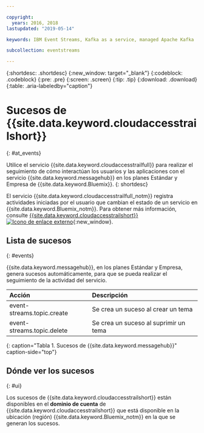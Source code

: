 ```yaml
---

copyright:
  years: 2016, 2018
lastupdated: "2019-05-14"

keywords: IBM Event Streams, Kafka as a service, managed Apache Kafka

subcollection: eventstreams

---
```


{:shortdesc: .shortdesc}
{:new_window: target="_blank"}
{:codeblock: .codeblock}
{:pre: .pre}
{:screen: .screen}
{:tip: .tip}
{:download: .download}
{:table: .aria-labeledby="caption"}

<!-- Name your file `at-events.md` and include it in the Reference nav group in your toc file. -->

# Sucesos de {{site.data.keyword.cloudaccesstrailshort}} 
{: #at_events}

Utilice el servicio {{site.data.keyword.cloudaccesstrailfull}} para realizar el seguimiento de cómo interactúan los usuarios y las aplicaciones con el servicio {{site.data.keyword.messagehub}} en los planes Estándar y Empresa de {{site.data.keyword.Bluemix}}. 
{: shortdesc}

El servicio {{site.data.keyword.cloudaccesstrailfull_notm}} registra actividades iniciadas por el usuario que cambian el estado de un servicio en {{site.data.keyword.Bluemix_notm}}. Para obtener más información, consulte [{{site.data.keyword.cloudaccesstrailshort}} ![Icono de enlace externo](../../icons/launch-glyph.svg "Icono de enlace externo")](/docs/services/Activity-Tracker-with-LogDNA?topic=logdnaat-getting-started#getting-started){:new_window}.

<!-- You can create different sections to group events by area. -->

## Lista de sucesos
{: #events}

<!-- Make sure you introduce the table with a detailed description that immediately precedes it. For example, see https://cloud.ibm.com/docs/services/cloud-activity-tracker/services?topic=cloud-activity-tracker-cf#catalog. -->

{{site.data.keyword.messagehub}}, en los planes Estándar y Empresa, genera sucesos automáticamente, para que se pueda realizar el seguimiento de la actividad del servicio.

| Acción | Descripción |
|:-------|:------------|
| event-streams.topic.create | Se crea un suceso al crear un tema|
| event-streams.topic.delete | Se crea un suceso al suprimir un tema|
{: caption="Tabla 1. Sucesos de {{site.data.keyword.messagehub}}" caption-side="top"}

## Dónde ver los sucesos
{: #ui}

<!-- For example, choose one of the following two options. -->

<!-- Option 2: Add the following sentence if your service sends events to the account domain. -->

Los sucesos de {{site.data.keyword.cloudaccesstrailshort}} están disponibles en el **dominio de cuenta** de {{site.data.keyword.cloudaccesstrailshort}} que está disponible en la ubicación (región) {{site.data.keyword.Bluemix_notm}} en la que se generan los sucesos.










